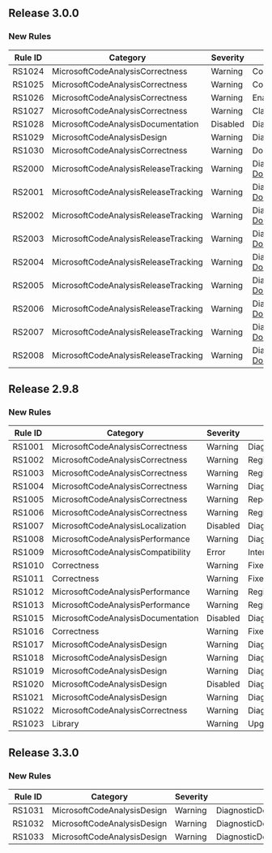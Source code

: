 ## Release 3.0.0

### New Rules
Rule ID | Category | Severity | Notes
--------|----------|----------|-------
RS1024 | MicrosoftCodeAnalysisCorrectness | Warning | CompareSymbolsCorrectlyAnalyzer
RS1025 | MicrosoftCodeAnalysisCorrectness | Warning | ConfigureGeneratedCodeAnalysisAnalyzer
RS1026 | MicrosoftCodeAnalysisCorrectness | Warning | EnableConcurrentExecutionAnalyzer
RS1027 | MicrosoftCodeAnalysisCorrectness | Warning | ClassIsNotDiagnosticAnalyzer
RS1028 | MicrosoftCodeAnalysisDocumentation | Disabled | DiagnosticDescriptorCreationAnalyzer
RS1029 | MicrosoftCodeAnalysisDesign | Warning | DiagnosticDescriptorCreationAnalyzer
RS1030 | MicrosoftCodeAnalysisCorrectness | Warning | DoNotUseCompilationGetSemanticModelAnalyzer
RS2000 | MicrosoftCodeAnalysisReleaseTracking | Warning | DiagnosticDescriptorCreationAnalyzer, [Documentation](https://github.com/dotnet/roslyn-analyzers/blob/master/src/Microsoft.CodeAnalysis.Analyzers/ReleaseTrackingAnalyzers.Help.md)
RS2001 | MicrosoftCodeAnalysisReleaseTracking | Warning | DiagnosticDescriptorCreationAnalyzer, [Documentation](https://github.com/dotnet/roslyn-analyzers/blob/master/src/Microsoft.CodeAnalysis.Analyzers/ReleaseTrackingAnalyzers.Help.md)
RS2002 | MicrosoftCodeAnalysisReleaseTracking | Warning | DiagnosticDescriptorCreationAnalyzer, [Documentation](https://github.com/dotnet/roslyn-analyzers/blob/master/src/Microsoft.CodeAnalysis.Analyzers/ReleaseTrackingAnalyzers.Help.md)
RS2003 | MicrosoftCodeAnalysisReleaseTracking | Warning | DiagnosticDescriptorCreationAnalyzer, [Documentation](https://github.com/dotnet/roslyn-analyzers/blob/master/src/Microsoft.CodeAnalysis.Analyzers/ReleaseTrackingAnalyzers.Help.md)
RS2004 | MicrosoftCodeAnalysisReleaseTracking | Warning | DiagnosticDescriptorCreationAnalyzer, [Documentation](https://github.com/dotnet/roslyn-analyzers/blob/master/src/Microsoft.CodeAnalysis.Analyzers/ReleaseTrackingAnalyzers.Help.md)
RS2005 | MicrosoftCodeAnalysisReleaseTracking | Warning | DiagnosticDescriptorCreationAnalyzer, [Documentation](https://github.com/dotnet/roslyn-analyzers/blob/master/src/Microsoft.CodeAnalysis.Analyzers/ReleaseTrackingAnalyzers.Help.md)
RS2006 | MicrosoftCodeAnalysisReleaseTracking | Warning | DiagnosticDescriptorCreationAnalyzer, [Documentation](https://github.com/dotnet/roslyn-analyzers/blob/master/src/Microsoft.CodeAnalysis.Analyzers/ReleaseTrackingAnalyzers.Help.md)
RS2007 | MicrosoftCodeAnalysisReleaseTracking | Warning | DiagnosticDescriptorCreationAnalyzer, [Documentation](https://github.com/dotnet/roslyn-analyzers/blob/master/src/Microsoft.CodeAnalysis.Analyzers/ReleaseTrackingAnalyzers.Help.md)
RS2008 | MicrosoftCodeAnalysisReleaseTracking | Warning | DiagnosticDescriptorCreationAnalyzer, [Documentation](https://github.com/dotnet/roslyn-analyzers/blob/master/src/Microsoft.CodeAnalysis.Analyzers/ReleaseTrackingAnalyzers.Help.md)


## Release 2.9.8

### New Rules
Rule ID | Category | Severity | Notes
--------|----------|----------|-------
RS1001 | MicrosoftCodeAnalysisCorrectness | Warning | DiagnosticAnalyzerAttributeAnalyzer
RS1002 | MicrosoftCodeAnalysisCorrectness | Warning | RegisterActionAnalyzer
RS1003 | MicrosoftCodeAnalysisCorrectness | Warning | RegisterActionAnalyzer
RS1004 | MicrosoftCodeAnalysisCorrectness | Warning | DiagnosticAnalyzerAttributeAnalyzer
RS1005 | MicrosoftCodeAnalysisCorrectness | Warning | ReportDiagnosticAnalyzer
RS1006 | MicrosoftCodeAnalysisCorrectness | Warning | RegisterActionAnalyzer
RS1007 | MicrosoftCodeAnalysisLocalization | Disabled | DiagnosticDescriptorCreationAnalyzer
RS1008 | MicrosoftCodeAnalysisPerformance | Warning | DiagnosticAnalyzerFieldsAnalyzer
RS1009 | MicrosoftCodeAnalysisCompatibility | Error | InternalImplementationOnlyAnalyzer
RS1010 | Correctness | Warning | FixerWithFixAllAnalyzer
RS1011 | Correctness | Warning | FixerWithFixAllAnalyzer
RS1012 | MicrosoftCodeAnalysisPerformance | Warning | RegisterActionAnalyzer
RS1013 | MicrosoftCodeAnalysisPerformance | Warning | RegisterActionAnalyzer
RS1015 | MicrosoftCodeAnalysisDocumentation | Disabled | DiagnosticDescriptorCreationAnalyzer
RS1016 | Correctness | Warning | FixerWithFixAllAnalyzer
RS1017 | MicrosoftCodeAnalysisDesign | Warning | DiagnosticDescriptorCreationAnalyzer
RS1018 | MicrosoftCodeAnalysisDesign | Warning | DiagnosticDescriptorCreationAnalyzer
RS1019 | MicrosoftCodeAnalysisDesign | Warning | DiagnosticDescriptorCreationAnalyzer
RS1020 | MicrosoftCodeAnalysisDesign | Disabled | DiagnosticDescriptorCreationAnalyzer
RS1021 | MicrosoftCodeAnalysisDesign | Warning | DiagnosticDescriptorCreationAnalyzer
RS1022 | MicrosoftCodeAnalysisCorrectness | Warning | DiagnosticAnalyzerApiUsageAnalyzer
RS1023 | Library | Warning | UpgradeMSBuildWorkspaceAnalyzer

## Release 3.3.0

### New Rules
Rule ID | Category | Severity | Notes
--------|----------|----------|-------
RS1031 | MicrosoftCodeAnalysisDesign | Warning | DiagnosticDescriptorCreationAnalyzer
RS1032 | MicrosoftCodeAnalysisDesign | Warning | DiagnosticDescriptorCreationAnalyzer
RS1033 | MicrosoftCodeAnalysisDesign | Warning | DiagnosticDescriptorCreationAnalyzer
